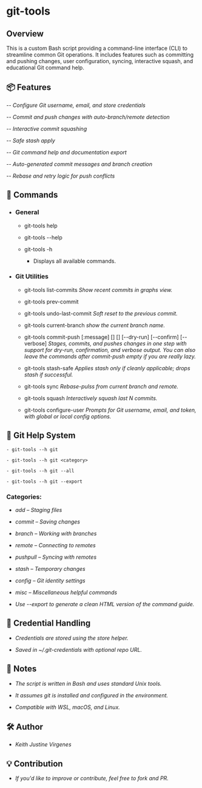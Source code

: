 # git-tools

## Overview

This is a custom Bash script providing a command-line interface (CLI) to streamline common Git operations. It includes features such as committing and pushing changes, user configuration, syncing, interactive squash, and educational Git command help.


## 📦 Features

--    *Configure Git username, email, and store credentials*

--    *Commit and push changes with auto-branch/remote detection*

--    *Interactive commit squashing*

--    *Safe stash apply*

--    *Git command help and documentation export*

--    *Auto-generated commit messages and branch creation*

--    *Rebase and retry logic for push conflicts*


## 📖 Commands

- ### General

    - git-tools help

    - git-tools --help

    - git-tools -h

        - Displays all available commands.

- ### Git Utilities

    - git-tools list-commits
        *Show recent commits in graphs view.*

    - git-tools prev-commit

    - git-tools undo-last-commit
        *Soft reset to the previous commit.*

    - git-tools current-branch
        *show the current branch name.*

    - git-tools commit-push [:message] [<remote>] [<branch>] [--dry-run] [--confirm] [--verbose]
        *Stages, commits, and pushes changes in one step with support for dry-run, confirmation, and verbose output. You can also leave the commands after commit-push empty if you are really lazy.*

    - git-tools stash-safe
        *Applies stash only if cleanly applicable; drops stash if successful.*

    - git-tools sync
        *Rebase-pulss from current branch and remote.*

    - git-tools squash <N>
        *Interactively squash last N commits.*

    - git-tools configure-user
        *Prompts for Git username, email, and token, with global or local config options.*


## 📘 Git Help System

    - git-tools --h git

    - git-tools --h git <category>

    - git-tools --h git --all

    - git-tools --h git --export


### Categories:

-    *add – Staging files*

-    *commit – Saving changes*

-    *branch – Working with branches*

-    *remote – Connecting to remotes*

-    *pushpull – Syncing with remotes*

-    *stash – Temporary changes*

-    *config – Git identity settings*

-    *misc – Miscellaneous helpful commands*

-    *Use --export to generate a clean HTML version of the command guide.*


## 🔐 Credential Handling

-    *Credentials are stored using the store helper.*

-    *Saved in ~/.git-credentials with optional repo URL.*


## 🧠 Notes

-    *The script is written in Bash and uses standard Unix tools.*

-    *It assumes git is installed and configured in the environment.*

-    *Compatible with WSL, macOS, and Linux.*


## 🛠️ Author

-   *Keith Justine Virgenes*


## 💡 Contribution

-   *If you'd like to improve or contribute, feel free to fork and PR.*